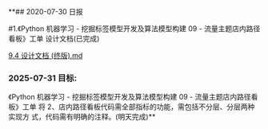 **## 2020-07-30 日报

#1.《Python 机器学习 - 挖掘标签模型开发及算法模型构建 09 - 流量主题店内路径看板》工单
设计文档(已完成)

[9.4 设计文档 (终版).md](../gongdan/09%E3%80%8APython%20%E6%9C%BA%E5%99%A8%E5%AD%A6%E4%B9%A0%20-%20%E6%8C%96%E6%8E%98%E6%A0%87%E7%AD%BE%E6%A8%A1%E5%9E%8B%E5%BC%80%E5%8F%91%E5%8F%8A%E7%AE%97%E6%B3%95%E6%A8%A1%E5%9E%8B%E6%9E%84%E5%BB%BA%2009%20-%20%E6%B5%81%E9%87%8F%E4%B8%BB%E9%A2%98%E5%BA%97%E5%86%85%E8%B7%AF%E5%BE%84%E7%9C%8B%E6%9D%BF%E3%80%8B/1.%E8%AE%BE%E8%AE%A1%E6%96%87%E6%A1%A3/9.4%20%E8%AE%BE%E8%AE%A1%E6%96%87%E6%A1%A3%20%28%E7%BB%88%E7%89%88%29.md)

### 2025-07-31 目标:

《Python 机器学习 - 挖掘标签模型开发及算法模型构建 09 - 流量主题店内路径看板》工单
将
2、店内路径看板代码需全部指标的功能，需包括不分层、分层两种实现方
式，代码需有明确的注释。(明天完成)**



